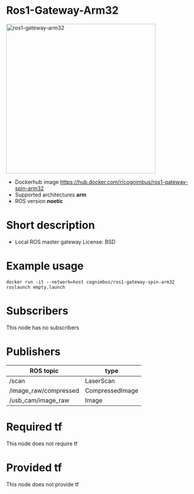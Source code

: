 # Ros1-Gateway-Arm32

<img src="./ros1-gateway-arm32/nimbusc.jpg" alt="ros1-gateway-arm32" width="400"/>

* Dockerhub image https://hub.docker.com/r/cognimbus/ros1-gateway-spin-arm32
* Supported architectures <b>arm</b>
* ROS version <b>noetic
</b>

# Short description
* Local ROS master gateway
License: BSD

# Example usage
```
docker run -it --network=host cognimbus/ros1-gateway-spin-arm32 roslaunch empty.launch
```

# Subscribers
This node has no subscribers


# Publishers
ROS topic | type
--- | ---
/scan | LaserScan
/image_raw/compressed | CompressedImage
/usb_cam/image_raw | Image


# Required tf
This node does not require tf


# Provided tf
This node does not provide tf



